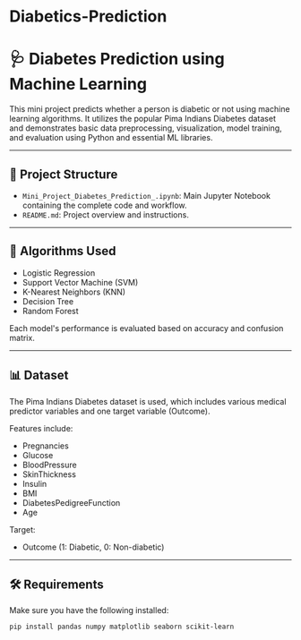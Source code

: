 # Diabetics-Prediction
# 🩺 Diabetes Prediction using Machine Learning

This mini project predicts whether a person is diabetic or not using machine learning algorithms. It utilizes the popular Pima Indians Diabetes dataset and demonstrates basic data preprocessing, visualization, model training, and evaluation using Python and essential ML libraries.

---

## 📂 Project Structure

- `Mini_Project_Diabetes_Prediction_.ipynb`: Main Jupyter Notebook containing the complete code and workflow.
- `README.md`: Project overview and instructions.

---

## 🧠 Algorithms Used

- Logistic Regression
- Support Vector Machine (SVM)
- K-Nearest Neighbors (KNN)
- Decision Tree
- Random Forest

Each model's performance is evaluated based on accuracy and confusion matrix.

---

## 📊 Dataset

The Pima Indians Diabetes dataset is used, which includes various medical predictor variables and one target variable (Outcome).

Features include:
- Pregnancies
- Glucose
- BloodPressure
- SkinThickness
- Insulin
- BMI
- DiabetesPedigreeFunction
- Age

Target:
- Outcome (1: Diabetic, 0: Non-diabetic)

---

## 🛠️ Requirements

Make sure you have the following installed:

```bash
pip install pandas numpy matplotlib seaborn scikit-learn
